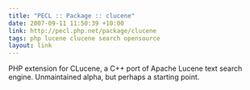 ```yaml
---
title: "PECL :: Package :: clucene"
date: 2007-09-11 11:50:39 +10:00
link: http://pecl.php.net/package/clucene
tags: php lucene clucene search opensource
layout: link
---
```

PHP extension for CLucene, a C++ port of Apache Lucene text search engine. Unmaintained alpha, but perhaps a starting point.
